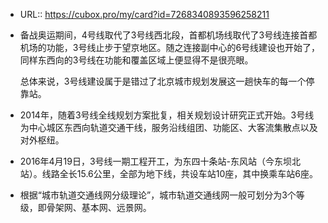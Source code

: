 - URL:: https://cubox.pro/my/card?id=7268340893596258211
- 备战奥运期间，4号线取代了3号线西北段，首都机场线取代了3号线连接首都机场的功能，3号线止步于望京地区。随之连接副中心的6号线建设也开始了，同样东西向的3号线在功能和覆盖区域上便显得不是很亮眼。
  
  
  
  总体来说，3号线建设属于是错过了北京城市规划发展这一趟快车的每一个停靠站。
- 2014年，随着3号线全线规划方案批复，相关规划设计研究正式开始。3号线为中心城区东西向轨道交通干线，服务沿线组团、功能区、大客流集散点以及对外枢纽。
- 2016年4月19日，3号线一期工程开工，为东四十条站-东风站（今东坝北站）。线路全长15.6公里，全部为地下线，共设车站10座，其中换乘车站6座。
- 根据“城市轨道交通线网分级理论”，城市轨道交通线网一般可划分为3个等级，即骨架网、基本网、远景网。
